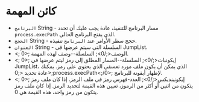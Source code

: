 # كائن المهمة

* `البرنامج` String - مسار البرنامج للتنفيذ، عادة يجب عليك أن تحدد `process.execPath` الذي يفتح البرنامج الحالي.
* `الحجج` String - حجج سطر الأوامر عند `البرنامج` تنفيذه.
* `العنوان` String - السلسلة التي سيتم عرضها في JumpList.
* <; 0>; الوصف<;/0>; السلسلة--وصف لهذه المهمة.
* <; 0>; إيكونباث<;/0>; السلسلة--المسار المطلق إلى رمز ليتم عرضها في JumpList، الذي يمكن أن يكون ملف مورد تعسفي الذي يحتوي على رمز. يمكنك عادة تحديد <;0>;process.execPath<;/0>; لإظهار أيقونة للبرنامج.
* <; 0>; إيكونينديكس<;/0>; العدد-فهرس رمز في ملف الرمز. إذا كان ملف رمز يتكون من اثنين أو أكثر من الرموز، تعيين هذه القيمة لتحديد الرمز. إذا كان ملف رمز يتكون من رمز واحد، هذه القيمة هي 0.